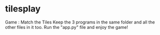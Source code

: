 # tilesplay
Game : Match the Tiles
Keep the 3 programs in the same folder and all the other files in it too.
Run the "app.py" file and enjoy the game!
